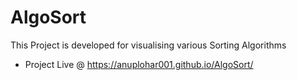 # AlgoSort 

This Project is developed for visualising various Sorting Algorithms


- Project Live @ https://anuplohar001.github.io/AlgoSort/
